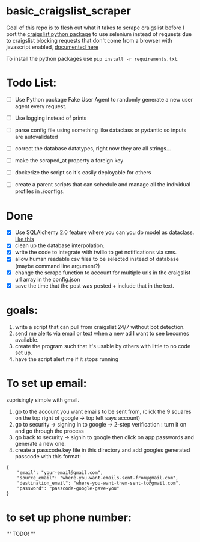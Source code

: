 # basic_craigslist_scraper

Goal of this repo is to flesh out what it takes to scrape craigslist before I port the [craigslist python package](https://github.com/juliomalegria/python-craigslist) to use selenium instead of requests due to craigslist blocking requests that don't come from a browser with javascript enabled, [documented here](https://github.com/juliomalegria/python-craigslist/issues/116)

To install the python packages use `pip install -r requirements.txt`.

# Todo List:
- [ ] Use Python package Fake User Agent to randomly generate a new user agent every request. 
- [ ] Use logging instead of prints
- [ ] parse config file using something like dataclass or pydantic so inputs are autovalidated
- [ ] correct the database datatypes, right now they are all strings...
- [ ] make the scraped_at property a foreign key
- [ ] dockerize the script so it's easily deployable for others
- [ ] create a parent scripts that can schedule and manage all the individual profiles in ./configs. 


# Done
- [x] Use SQLAlchemy 2.0 feature where you can you db model as dataclass. [like this](https://docs.sqlalchemy.org/en/20/orm/dataclasses.html)
- [x] clean up the database interpolation. 
- [x] write the code to integrate with twilio to get notifications via sms. 
- [x] allow human readable csv files to be selected instead of database (maybe command line argument?)
- [x] change the scrape function to account for multiple urls in the craigslist url array in the config.json
- [x] save the time that the post was posted + include that in the text. 

# goals:
1. write a script that can pull from craigslist 24/7 without bot detection. 
2. send me alerts via email or text when a new ad I want to see becomes available.
3. create the program such that it's usable by others with little to no code set up. 
4. have the script alert me if it stops running

# To set up email:
suprisingly simple with gmail.
1. go to the account you want emails to be sent from, (click the 9 squares on the top right of google -> top left says account)
2. go to security -> signing in to google -> 2-step verification : turn it on and go through the process
3. go back to security -> signin to google then click on app passwords and generate a new one.
4. create a passcode.key file in this directory and add googles generated passcode with this format:
```
{
    "email": "your-email@gmail.com", 
    "source_email": "where-you-want-emails-sent-from@gmail.com", 
    "destination_email": "where-you-want-them-sent-to@gmail.com", 
    "password": "passcode-google-gave-you"
}
```

# to set up phone number: 
'''
TODO!
'''